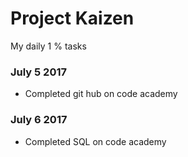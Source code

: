 # Project Kaizen
My daily 1 % tasks

### July 5 2017
- Completed git hub on code academy
### July 6 2017
- Completed SQL on code academy
